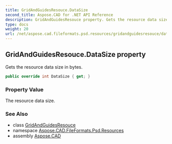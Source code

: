 ```yaml
---
title: GridAndGuidesResouce.DataSize
second_title: Aspose.CAD for .NET API Reference
description: GridAndGuidesResouce property. Gets the resource data size in bytes
type: docs
weight: 20
url: /net/aspose.cad.fileformats.psd.resources/gridandguidesresouce/datasize/
---
```

## GridAndGuidesResouce.DataSize property

Gets the resource data size in bytes.

```csharp
public override int DataSize { get; }
```

### Property Value

The resource data size.

### See Also

* class [GridAndGuidesResouce](../)
* namespace [Aspose.CAD.FileFormats.Psd.Resources](../../gridandguidesresouce/)
* assembly [Aspose.CAD](../../../)


